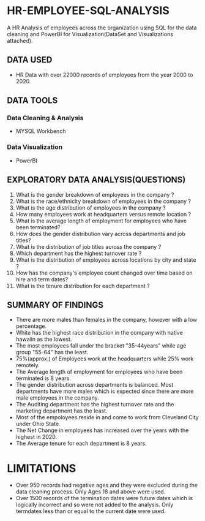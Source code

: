 # HR-EMPLOYEE-SQL-ANALYSIS
A HR Analysis of employees across the organization using SQL for the data cleaning and PowerBI for Visualization(DataSet and Visualizations attached).

## DATA USED
 - HR Data with over 22000 records of employees from the year 2000 to 2020.

## DATA TOOLS
### Data Cleaning & Analysis
 - MYSQL Workbench
### Data Visualization
 - PowerBI

##  EXPLORATORY DATA ANALYSIS(QUESTIONS)
1. What is the gender breakdown of employees in the company ?
2. What is the race/ethnicity breakdown of employees in the company ?
3. What is the age distribution of employees in the company ?
4. How many employees work at headquarters versus remote location ?
5. What is the average length of employment for employees who have been terminated?
6. How does the gender distribution vary across departments and job titles?
7. What is the distribution of job titles across the company ?
8. Which department has the highest turnover rate ?
9. What is the distribution of employees across locations by city and state ?
10. How has the company's employee count changed over time based on hire and term dates?
11. What is the tenure distribution for each department ?

## SUMMARY OF FINDINGS
 - There are more males than females in the company, however with a low percentage.
 - White has the highest race distribution in the company with native hawaiin as the lowest.
 - The most employees fall under the bracket "35-44years" while age group "55-64" has the least.
 - 75%(approx.) of Employees work at the headquarters while 25% work remotely.
 - The Average length of employment for employees who have been terminated is 8 years.
 - The gender distribution across departments is balanced. Most departments have more males which is expected since there are more male employees in the company.
 - The Auditing department has the highest turnover rate and the marketing department has the least.
 - Most of the empoloyees reside in and come to work from Cleveland City under Ohio State.
 - The Net Change in employees has increased over the years with the highest in 2020.
 - The Average tenure for each department is 8 years.

# LIMITATIONS
- Over 950 records had negative ages and they were excluded during the data cleaning process. Only Ages 18 and above were used.
- Over 1500 records of the termination dates were future dates which is logically incorrect and so were not added to the analysis. Only termdates less than or equal to the current date were used.
